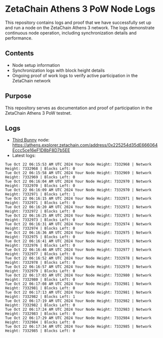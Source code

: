 # ZetaChain Athens 3 PoW Node Logs
This repository contains logs and proof that we have successfully set up and run a node on the ZetaChain Athens 3 network. The logs demonstrate continuous node operation, including synchronization details and performance.

## Contents
- Node setup information
- Synchronization logs with block height details
- Ongoing proof of work logs to verify active participation in the ZetaChain network

## Purpose
This repository serves as documentation and proof of participation in the ZetaChain Athens 3 PoW testnet.

## Logs

- [Third Bunny](https://thirdbunny.xyz/) node: https://athens.explorer.zetachain.com/address/0x225254d35dE666064Eccc5ce16eF1D8bF8D7b5EE
- Latest logs:
```
Tue Oct 22 06:15:53 AM UTC 2024 Your Node Height: 7332968 | Network Height: 7332968 | Blocks Left: 0
Tue Oct 22 06:15:58 AM UTC 2024 Your Node Height: 7332969 | Network Height: 7332969 | Blocks Left: 0
Tue Oct 22 06:16:04 AM UTC 2024 Your Node Height: 7332970 | Network Height: 7332970 | Blocks Left: 0
Tue Oct 22 06:16:09 AM UTC 2024 Your Node Height: 7332970 | Network Height: 7332971 | Blocks Left: 1
Tue Oct 22 06:16:15 AM UTC 2024 Your Node Height: 7332971 | Network Height: 7332971 | Blocks Left: 0
Tue Oct 22 06:16:20 AM UTC 2024 Your Node Height: 7332972 | Network Height: 7332972 | Blocks Left: 0
Tue Oct 22 06:16:25 AM UTC 2024 Your Node Height: 7332973 | Network Height: 7332973 | Blocks Left: 0
Tue Oct 22 06:16:31 AM UTC 2024 Your Node Height: 7332974 | Network Height: 7332974 | Blocks Left: 0
Tue Oct 22 06:16:36 AM UTC 2024 Your Node Height: 7332975 | Network Height: 7332975 | Blocks Left: 0
Tue Oct 22 06:16:41 AM UTC 2024 Your Node Height: 7332976 | Network Height: 7332976 | Blocks Left: 0
Tue Oct 22 06:16:46 AM UTC 2024 Your Node Height: 7332977 | Network Height: 7332977 | Blocks Left: 0
Tue Oct 22 06:16:52 AM UTC 2024 Your Node Height: 7332978 | Network Height: 7332978 | Blocks Left: 0
Tue Oct 22 06:16:57 AM UTC 2024 Your Node Height: 7332979 | Network Height: 7332979 | Blocks Left: 0
Tue Oct 22 06:17:03 AM UTC 2024 Your Node Height: 7332980 | Network Height: 7332980 | Blocks Left: 0
Tue Oct 22 06:17:08 AM UTC 2024 Your Node Height: 7332981 | Network Height: 7332981 | Blocks Left: 0
Tue Oct 22 06:17:13 AM UTC 2024 Your Node Height: 7332981 | Network Height: 7332982 | Blocks Left: 1
Tue Oct 22 06:17:19 AM UTC 2024 Your Node Height: 7332982 | Network Height: 7332982 | Blocks Left: 0
Tue Oct 22 06:17:24 AM UTC 2024 Your Node Height: 7332983 | Network Height: 7332983 | Blocks Left: 0
Tue Oct 22 06:17:29 AM UTC 2024 Your Node Height: 7332984 | Network Height: 7332984 | Blocks Left: 0
Tue Oct 22 06:17:34 AM UTC 2024 Your Node Height: 7332985 | Network Height: 7332985 | Blocks Left: 0
```

